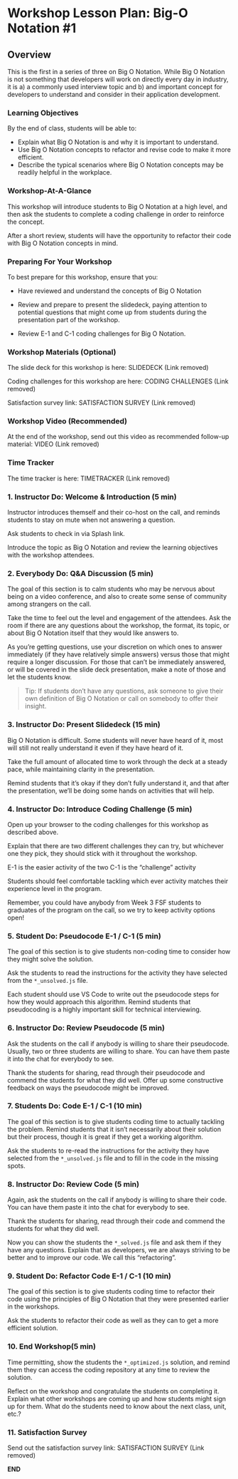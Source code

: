# Workshop Lesson Plan: Big-O Notation #1

## Overview

This is the first in a series of three on Big O Notation. While Big O Notation is not something that developers will work on directly every day in industry, it is a) a commonly used interview topic and b) and important concept for developers to understand and consider in their application development.

### Learning Objectives

By the end of class, students will be able to:

- Explain what Big O Notation is and why it is important to understand.
- Use Big O Notation concepts to refactor and revise code to make it more efficient.
- Describe the typical scenarios where Big O Notation concepts may be readily helpful in the workplace.

### Workshop-At-A-Glance

This workshop will introduce students to Big O Notation at a high level, and then ask the students to complete a coding challenge in order to reinforce the concept.

After a short review, students will have the opportunity to refactor their code with Big O Notation concepts in mind.

### Preparing For Your Workshop

To best prepare for this workshop, ensure that you:

- Have reviewed and understand the concepts of Big O Notation

- Review and prepare to present the slidedeck, paying attention to potential questions that might come up from students during the presentation part of the workshop.

- Review E-1 and C-1 coding challenges for Big O Notation.

### Workshop Materials (Optional)

The slide deck for this workshop is here: SLIDEDECK (Link removed)

Coding challenges for this workshop are here: CODING CHALLENGES (Link removed)

Satisfaction survey link: SATISFACTION SURVEY (Link removed)

### Workshop Video (Recommended)

At the end of the workshop, send out this video as recommended follow-up material: VIDEO (Link removed)

### Time Tracker

The time tracker is here: TIMETRACKER (Link removed)

### 1. Instructor Do: Welcome & Introduction (5 min)

Instructor introduces themself and their co-host on the call, and reminds students to stay on mute when not answering a question.

Ask students to check in via Splash link.

Introduce the topic as Big O Notation and review the learning objectives with the workshop attendees.

### 2. Everybody Do: Q&A Discussion (5 min)

The goal of this section is to calm students who may be nervous about being on a video conference, and also to create some sense of community among strangers on the call.

Take the time to feel out the level and engagement of the attendees. Ask the room if there are any questions about the workshop, the format, its topic, or about Big O Notation itself that they would like answers to.

As you’re getting questions, use your discretion on which ones to answer immediately (if they have relatively simple answers) versus those that might require a longer discussion. For those that can’t be immediately answered, or will be covered in the slide deck presentation, make a note of those and let the students know.

> Tip: If students don’t have any questions, ask someone to give their own definition of Big O Notation or call on somebody to offer their insight.

### 3. Instructor Do: Present Slidedeck (15 min)

Big O Notation is difficult. Some students will never have heard of it, most will still not really understand it even if they have heard of it.

Take the full amount of allocated time to work through the deck at a steady pace, while maintaining clarity in the presentation.

Remind students that it’s okay if they don’t fully understand it, and that after the presentation, we’ll be doing some hands on activities that will help.

### 4. Instructor Do: Introduce Coding Challenge (5 min)

Open up your browser to the coding challenges for this workshop as described above.

Explain that there are two different challenges they can try, but whichever one they pick, they should stick with it throughout the workshop.

E-1 is the easier activity of the two
C-1 is the “challenge” activity

Students should feel comfortable tackling which ever activity matches their experience level in the program.

Remember, you could have anybody from Week 3 FSF students to graduates of the program on the call, so we try to keep activity options open!

### 5. Student Do: Pseudocode E-1 / C-1 (5 min)

The goal of this section is to give students non-coding time to consider how they might solve the solution.

Ask the students to read the instructions for the activity they have selected from the `*_unsolved.js` file.

Each student should use VS Code to write out the pseudocode steps for how they would approach this algorithm. Remind students that pseudocoding is a highly important skill for technical interviewing.

### 6. Instructor Do: Review Pseudocode (5 min)

Ask the students on the call if anybody is willing to share their pseudocode. Usually, two or three students are willing to share. You can have them paste it into the chat for everybody to see.

Thank the students for sharing, read through their pseudocode and commend the students for what they did well. Offer up some constructive feedback on ways the pseudocode might be improved.

### 7. Students Do: Code E-1 / C-1 (10 min)

The goal of this section is to give students coding time to actually tackling the problem. Remind students that it isn’t necessarily about their solution but their process, though it is great if they get a working algorithm.

Ask the students to re-read the instructions for the activity they have selected from the `*_unsolved.js` file and to fill in the code in the missing spots.

### 8. Instructor Do: Review Code (5 min)

Again, ask the students on the call if anybody is willing to share their code. You can have them paste it into the chat for everybody to see.

Thank the students for sharing, read through their code and commend the students for what they did well.

Now you can show the students the `*_solved.js` file and ask them if they have any questions. Explain that as developers, we are always striving to be better and to improve our code. We call this “refactoring”.

### 9. Student Do: Refactor Code E-1 / C-1 (10 min)

The goal of this section is to give students coding time to refactor their code using the principles of Big O Notation that they were presented earlier in the workshops.

Ask the students to refactor their code as well as they can to get a more efficient solution.

### 10. End Workshop(5 min)

Time permitting, show the students the `*_optimized.js` solution, and remind them they can access the coding repository at any time to review the solution.

Reflect on the workshop and congratulate the students on completing it. Explain what other workshops are coming up and how students might sign up for them. What do the students need to know about the next class, unit, etc.?

### 11. Satisfaction Survey

Send out the satisfaction survey link: SATISFACTION SURVEY (Link removed)

**END**
